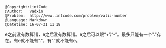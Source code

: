 ```
@Copyright:LintCode
@Author:   vadxin
@Problem:  http://www.lintcode.com/problem/valid-number
@Language: Markdown
@Datetime: 16-07-31 11:18
```

e之前没有数算错，e之后没有数算错。e之后可以跟“+”/“-”。最多只能有一个"."存在。有e就不能有"."，有"."就不能有e。